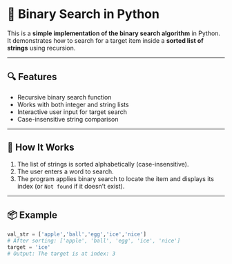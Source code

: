 # 🧠 Binary Search in Python

This is a **simple implementation of the binary search algorithm** in Python. It demonstrates how to search for a target item inside a **sorted list of strings** using recursion.

---

## 🔍 Features

- Recursive binary search function
- Works with both integer and string lists
- Interactive user input for target search
- Case-insensitive string comparison

---

## 🧪 How It Works

1. The list of strings is sorted alphabetically (case-insensitive).
2. The user enters a word to search.
3. The program applies binary search to locate the item and displays its index (or `Not found` if it doesn’t exist).

---

## 📦 Example

```python
val_str = ['apple','ball','egg','ice','nice']
# After sorting: ['apple', 'ball', 'egg', 'ice', 'nice']
target = 'ice'
# Output: The target is at index: 3